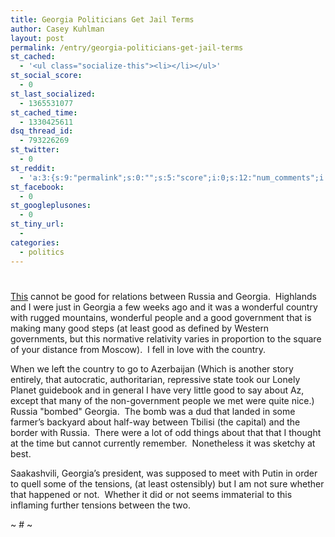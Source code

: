 ```yaml
---
title: Georgia Politicians Get Jail Terms
author: Casey Kuhlman
layout: post
permalink: /entry/georgia-politicians-get-jail-terms
st_cached:
  - '<ul class="socialize-this"><li></li></ul>'
st_social_score:
  - 0
st_last_socialized:
  - 1365531077
st_cached_time:
  - 1330425611
dsq_thread_id:
  - 793226269
st_twitter:
  - 0
st_reddit:
  - 'a:3:{s:9:"permalink";s:0:"";s:5:"score";i:0;s:12:"num_comments";i:0;}'
st_facebook:
  - 0
st_googleplusones:
  - 0
st_tiny_url:
  - 
categories:
  - politics
---
```

# 

[This][1] cannot be good for relations between Russia and Georgia.  Highlands and I were just in Georgia a few weeks ago and it was a wonderful country with rugged mountains, wonderful people and a good government that is making many good steps (at least good as defined by Western governments, but this normative relativity varies in proportion to the square of your distance from Moscow).  I fell in love with the country.  

 [1]: http://english.aljazeera.net/NR/exeres/38CFA15A-E13A-4C57-98A1-930E500439DD.htm "Al Jazeera English - News - Georgia Politicians Get Jail Terms"

When we left the country to go to Azerbaijan (Which is another story entirely, that autocratic, authoritarian, repressive state took our Lonely Planet guidebook and in general I have very little good to say about Az, except that many of the non-government people we met were quite nice.) Russia "bombed" Georgia.  The bomb was a dud that landed in some farmer’s backyard about half-way between Tbilisi (the capital) and the border with Russia.  There were a lot of odd things about that that I thought at the time but cannot currently remember.  Nonetheless it was sketchy at best.  

Saakashvili, Georgia’s president, was supposed to meet with Putin in order to quell some of the tensions, (at least ostensibly) but I am not sure whether that happened or not.  Whether it did or not seems immaterial to this inflaming further tensions between the two.

~ # ~